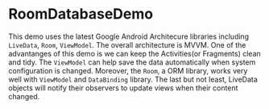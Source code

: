 # RoomDatabaseDemo
This demo uses the latest Google Android Architecure libraries including `LiveData`, `Room`, `ViewModel`. The overall architecture is MVVM.
One of the advantanges of this demo is we can keep the Activities(or Fragments) clean and tidy. The `ViewModel` can help save the data automatically when system configuration is changed.
Moreover, the `Room`, a ORM library, works very well with `ViewModel` and `DataBinding` library.
The last but not least, LiveData objects will notify their observers to update views when their content changed.
